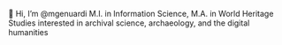 👋 Hi, I’m @mgenuardi
M.I. in Information Science, M.A. in World Heritage Studies
interested in archival science, archaeology, and the digital humanities
<!---
mgenuardi/mgenuardi is a ✨ special ✨ repository because its `README.md` (this file) appears on your GitHub profile.
You can click the Preview link to take a look at your changes.
--->
